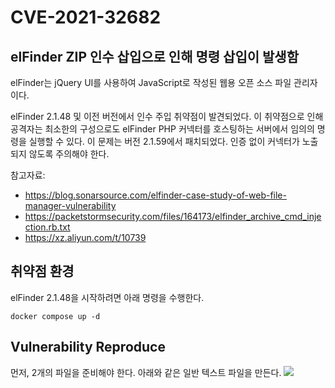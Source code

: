 # CVE-2021-32682

## elFinder ZIP 인수 삽입으로 인해 명령 삽입이 발생함

elFinder는 jQuery UI를 사용하여 JavaScript로 작성된 웹용 오픈 소스 파일 관리자이다.

elFinder 2.1.48 및 이전 버전에서 인수 주입 취약점이 발견되었다. 이 취약점으로 인해 공격자는 최소한의 구성으로도 elFinder PHP 커넥터를 호스팅하는 서버에서 임의의 명령을 실행할 수 있다. 이 문제는 버전 2.1.59에서 패치되었다. 인증 없이 커넥터가 노출되지 않도록 주의해야 한다.

참고자료:
* https://blog.sonarsource.com/elfinder-case-study-of-web-file-manager-vulnerability
* https://packetstormsecurity.com/files/164173/elfinder_archive_cmd_injection.rb.txt
* https://xz.aliyun.com/t/10739

## 취약점 환경
elFinder 2.1.48을 시작하려면 아래 명령을 수행한다.

```
docker compose up -d
```

## Vulnerability Reproduce
먼저, 2개의 파일을 준비해야 한다. 아래와 같은 일반 텍스트 파일을 만든다.
<img src="[vulhub/make_txt.png](https://github.com/mmingidan/WHS/blob/main/vulhub/make_txt.png?raw=true)https://github.com/mmingidan/WHS/blob/main/vulhub/make_txt.png?raw=true">
